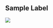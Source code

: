 ## Sample Label

<img src="https://github.com/Chubbyman2/flydo/blob/main/model/labelled_data/2022-01-06-16-30-03-792320.png">
